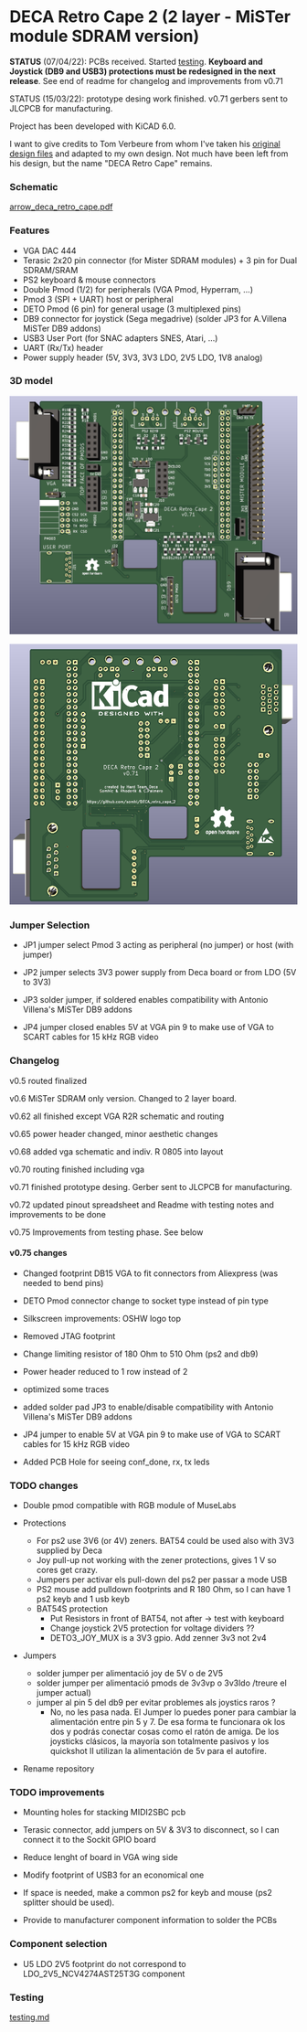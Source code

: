 # DECA Retro Cape 2 (2 layer - MiSTer module SDRAM version)

**STATUS** (07/04/22):  PCBs received. Started [testing](testing.md). **Keyboard and Joystick (DB9 and USB3) protections must be redesigned in the next release**. See end of readme for changelog and improvements from v0.71

STATUS (15/03/22):  prototype desing work finished. v0.71 gerbers sent to JLCPCB for manufacturing.



Project has been developed with KiCAD 6.0. 

I want to give credits to Tom Verbeure from whom I've taken his [original design  files](https://github.com/tomverbeure/arrow_deca_retro_cape) and adapted to my own design. Not much have been left from his design, but the name "DECA Retro Cape" remains.  

### **Schematic**

 [arrow_deca_retro_cape.pdf](arrow_deca_retro_cape.pdf) 

### **Features**

* VGA DAC 444
* Terasic 2x20 pin connector (for Mister SDRAM modules) + 3 pin for Dual SDRAM/SRAM 
* PS2 keyboard & mouse connectors
* Double Pmod (1/2) for peripherals (VGA Pmod, Hyperram, ...)
* Pmod 3 (SPI + UART) host or peripheral 
* DETO Pmod (6 pin) for general usage (3 multiplexed pins)
* DB9 connector for joystick (Sega megadrive) (solder JP3 for A.Villena MiSTer DB9 addons)
* USB3 User Port (for SNAC adapters SNES, Atari, ...)
* UART (Rx/Tx) header
* Power supply header (5V, 3V3, 3V3 LDO, 2V5 LDO, 1V8 analog)

### 3D model

![DECA_retro_cape_1](DECA_retro_cape_1.png)



![DECA_retro_cape_2](DECA_retro_cape_2.png)



### **Jumper Selection**

* JP1 jumper select Pmod 3 acting as peripheral (no jumper) or host (with jumper)

* JP2 jumper selects 3V3 power supply from Deca board or from LDO (5V to 3V3)

* JP3 solder jumper, if soldered enables compatibility with Antonio Villena's MiSTer DB9 addons

* JP4 jumper closed enables 5V at VGA pin 9 to make use of VGA to SCART cables for 15 kHz RGB video

  

### Changelog

v0.5  routed finalized

v0.6  MiSTer SDRAM only version. Changed to 2 layer board.

v0.62 all finished except VGA R2R schematic and routing

v0.65 power header changed, minor aesthetic changes

v0.68 added vga schematic and indiv. R 0805 into layout

v0.70 routing finished including vga

v0.71 finished prototype desing. Gerber sent to JLCPCB for manufacturing.

v0.72 updated pinout spreadsheet and Readme with testing notes and improvements to be done

v0.75 Improvements from testing phase. See below



#### v0.75 changes

* Changed footprint DB15 VGA to fit connectors from Aliexpress (was needed to bend pins)

* DETO Pmod connector change to socket type instead of pin type

* Silkscreen improvements: OSHW logo top

* Removed JTAG footprint

* Change limiting resistor of 180 Ohm to 510 Ohm (ps2 and db9)

* Power header reduced to 1 row instead of 2

* optimized some traces

* added solder pad JP3 to enable/disable compatibility with Antonio Villena's MiSTer DB9 addons

* JP4 jumper to enable 5V at VGA pin 9 to make use of VGA to SCART cables for 15 kHz RGB video

* Added PCB Hole for seeing conf_done, rx, tx leds

  
  
  
  
  

### TODO changes 

* Double pmod compatible with RGB module of MuseLabs
* Protections
  * For ps2 use 3V6 (or 4V) zeners.  BAT54 could be used also with 3V3 supplied by Deca
  * Joy pull-up not working with the zener protections, gives 1 V so cores get crazy.
  * Jumpers per activar els pull-down del ps2 per passar a mode USB
  * PS2 mouse add pulldown footprints and R 180 Ohm, so I can have 1 ps2 keyb and 1 usb keyb
  * BAT54S protection
    * Put Resistors in front of BAT54, not after   -> test with keyboard
    * Change joystick 2V5 protection  for voltage dividers ??
    * DETO3_JOY_MUX is a 3V3 gpio. Add zenner 3v3 not 2v4

* Jumpers
  * solder jumper per alimentació joy de 5V o de 2V5
  * solder jumper per alimentació pmods de 3v3vp o 3v3ldo /treure el jumper actual)
  * jumper al pin 5 del db9 per evitar problemes als joystics raros ?
    * No, no les pasa nada. El Jumper lo puedes poner para cambiar la alimentación entre pin 5 y 7. De esa forma te funcionara ok los dos y podrás conectar cosas como el ratón de amiga. De los joysticks clásicos, la mayoría son totalmente pasivos y los quickshot II utilizan la alimentación de 5v para el autofire.

* Rename repository


### TODO improvements

* Mounting holes for stacking MIDI2SBC pcb

* Terasic connector, add jumpers on 5V & 3V3 to disconnect, so I can connect it to the Sockit GPIO board

* Reduce lenght of board in VGA wing side

* Modify footprint of USB3 for an economical one

* If space is needed, make a common ps2 for keyb and mouse (ps2 splitter should be used). 

* Provide to manufacturer component information to solder the PCBs

  

### Component selection

* U5 LDO 2V5 footprint do not correspond to LDO_2V5_NCV4274AST25T3G component

  

### Testing

[testing.md](testing.md)
